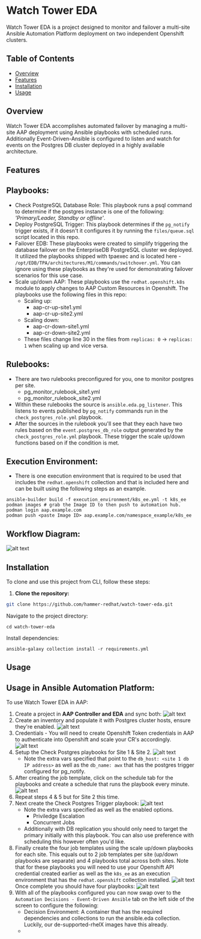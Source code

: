 # Watch Tower EDA

Watch Tower EDA is a project designed to monitor and failover a multi-site Ansible Automation Platform deployment on two independent Openshift clusters.

## Table of Contents

- [Overview](#overview)
- [Features](#features)
- [Installation](#installation)
- [Usage](#usage)

## Overview

Watch Tower EDA accomplishes automated failover by managing a multi-site AAP deployment using Ansible playbooks with scheduled runs. Additionally Event-Driven-Ansible is configured to listen and watch for events on the Postgres DB cluster deployed in a highly available architecture. 

## Features   
## Playbooks:
- Check PostgreSQL Database Role: This playbook runs a psql command to determine if the postgres instance is one of the following: _'Primary/Leader, Standby or offline'_.
- Deploy PostgreSQL Trigger: This playbook determines if the `pg_notify` trigger exists, if it doesn't it configures it by running the `files/queue.sql` script located in this repo. 
- Failover EDB: These playbooks were created to simplify triggering the database failover on the EnterpriseDB PostgreSQL cluster we deployed. It utilized the playbooks shipped with tpaexec and is located here - `/opt/EDB/TPA/architectures/M1/commands/switchover.yml`. You can ignore using these playbooks as they're used for demonstrating failover scenarios for this use case.
-  Scale up/down AAP: These playbooks use the `redhat.openshift.k8s` module to apply changes to AAP Custom Resources in Openshift. The playbooks use the following files in this repo:  
    - Scaling up:   
        - aap-cr-up-site1.yml  
        - aap-cr-up-site2.yml
    - Scaling down: 
        - aap-cr-down-site1.yml
        - aap-cr-down-site2.yml
    - These files change line 30 in the files from `replicas: 0` -> `replicas: 1` when scaling up and vice versa.  

## Rulebooks:
- There are two rulebooks preconfigured for you, one to monitor postgres per site. 
    - pg_monitor_rulebook_site1.yml
    - pg_monitor_rulebook_site2.yml
- Within these rulebooks the source is `ansible.eda.pg_listener`. This listens to events published by `pg_notify` commands run in the `check_postgres_role.yml` playbook. 
- After the sources in the rulebook you'll see that they each have two rules based on the `event.postgres_db_role` output generated by the `check_postgres_role.yml` playbook. These trigger the scale up/down functions based on if the condition is met. 

## Execution Environment:
- There is one execution environment that is required to be used that includes the `redhat.openshift` collection and that is included here and can be built using the following steps as an example. 
```
ansible-builder build -f execution_environment/k8s_ee.yml -t k8s_ee
podman images # grab the Image ID to then push to automation hub.
podman login aap.example.com
podman push <paste Image ID> aap.example.com/namespace_example/k8s_ee
```
## Workflow Diagram: 
![alt text](<screenshots/image (16).png>)

## Installation

To clone and use this project from CLI, follow these steps:

1. **Clone the repository:**

```bash
git clone https://github.com/hammer-redhat/watch-tower-eda.git
```
Navigate to the project directory:
```
cd watch-tower-eda
```
Install dependencies:
```
ansible-galaxy collection install -r requirements.yml
```
## Usage
## Usage in Ansible Automation Platform:
To use Watch Tower EDA in AAP:  

1. Create a project in **AAP Controller and EDA** and sync both:
![alt text](screenshots/image.png)
2. Create an inventory and populate it with Postgres cluster hosts, ensure they're enabled.
![alt text](screenshots/inventory.png)
3. Credentials - You will need to create Openshift Token credentials in AAP to authenticate into Openshift and scale your CR's accordingly.
![alt text](screenshots/credentials.png)
4. Setup the Check Postgres playbooks for Site 1 & Site 2. 
![alt text](screenshots/check_postgres.png)
    - Note the extra vars specified that point to the `db_host: <site 1 db IP address>` as well as the `db_name: awx` that has the postgres trigger configured for pg_notify. 
5. After creating the job template, click on the schedule tab for the playbooks and create a schedule that runs the playbook every minute. 
![alt text](screenshots/schedule.png)
6. Repeat steps 4 & 5 but for Site 2 this time. 
7. Next create the Check Postgres Trigger playbook:
![alt text](screenshots/check_trigger.png)
    - Note the extra vars specified as well as the enabled options.
        - Priviledge Escalation
        - Concurrent Jobs
    - Additionally with DB replication you should only need to target the primary initially with this playbook. You can also use preference with scheduling this however often you'd like. 
8. Finally create the four job templates using the scale up/down playbooks for each site. This equals out to 2 job templates per site (up/down playbooks are separate) and 4 playbooks total across both sites. Note that for these playbooks you will need to use your Openshift API credential created earlier as well as the `k8s_ee` as an execution environment that has the `redhat.openshift` collection installed. 
![alt text](screenshots/templates.png)
Once complete you should have four playbooks:
![alt text](screenshots/four_templates.png)
9. With all of the playbooks configured you can now swap over to the `Automation Decisions - Event-Driven Ansible` tab on the left side of the screen to configure the following:
    - Decision Environment: A container that has the required dependencies and collections to run the ansible.eda collection. Luckily, our de-supported-rhelX images have this already. 
    - 